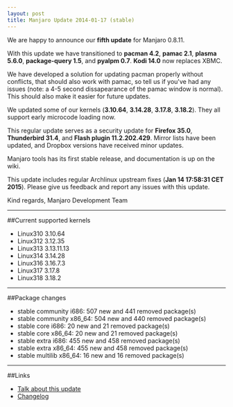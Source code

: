 ```yaml
---
layout: post
title: Manjaro Update 2014-01-17 (stable)
---
```


We are happy to announce our **fifth update** for Manjaro 0.8.11.

With this update we have transitioned to **pacman 4.2**, **pamac 2.1**, **plasma 5.6.0**, **package-query 1.5**, and **pyalpm 0.7**. **Kodi 14.0** now replaces XBMC.

We have developed a solution for updating pacman properly without conflicts, that should also work with pamac, so tell us if you've had any issues (note: a 4-5 second dissapearance of the pamac window is normal). This should also make it easier for future updates.

We updated some of our kernels (**3.10.64**, **3.14.28**, **3.17.8**, **3.18.2**). They all support early microcode loading now.

This regular update serves as a security update for **Firefox 35.0**, **Thunderbird 31.4**, and **Flash plugin 11.2.202.429**. Mirror lists have been updated, and Dropbox versions have received minor updates.

Manjaro tools has its first stable release, and documentation is up on the wiki.

This update includes regular Archlinux upstream fixes (**Jan 14 17:58:31 CET 2015**).
Please give us feedback and report any issues with this update.

Kind regards,
Manjaro Development Team

----

##Current supported kernels

* Linux310 3.10.64
* Linux312 3.12.35
* Linux313 3.13.11.13
* Linux314 3.14.28
* Linux316 3.16.7.3
* Linux317 3.17.8
* Linux318 3.18.2

----

##Package changes

* stable community i686:  507 new and 441 removed package(s)
* stable community x86_64:  504 new and 440 removed package(s)
* stable core i686:  20 new and 21 removed package(s)
* stable core x86_64:  20 new and 21 removed package(s)
* stable extra i686:  455 new and 458 removed package(s)
* stable extra x86_64:  455 new and 458 removed package(s)
* stable multilib x86_64:  16 new and 16 removed package(s)

----

##Links

* [Talk about this update](https://forum.manjaro.org/index.php?topic=19636.0)
* [Changelog](https://lists.manjaro.org/pipermail/manjaro-packages/Week-of-Mon-20150112/002382.html)
